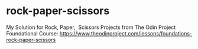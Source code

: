 # rock-paper-scissors
My Solution for Rock, Paper,  Scissors Projects from The Odin Project Foundational Course: https://www.theodinproject.com/lessons/foundations-rock-paper-scissors